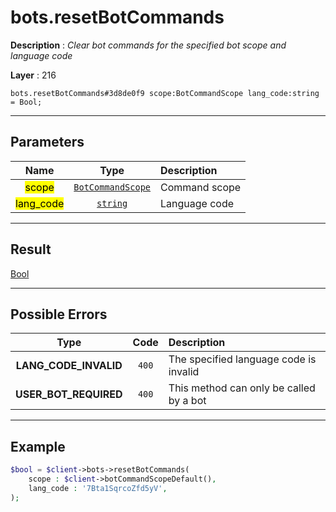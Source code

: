 # bots.resetBotCommands

**Description** : *Clear bot commands for the specified bot scope and language code*

**Layer** : 216

```tl
bots.resetBotCommands#3d8de0f9 scope:BotCommandScope lang_code:string = Bool;
```

---

## Parameters

| Name | Type | Description |
| :---: | :---: | :--- |
| <mark>scope</mark> | [`BotCommandScope`](type/BotCommandScope) | Command scope |
| <mark>lang_code</mark> | [`string`](type/string) | Language code |

---

## Result

[Bool](type/Bool)

---

## Possible Errors

| Type | Code | Description |
| :---: | :---: | :--- |
| **LANG_CODE_INVALID** | `400` | The specified language code is invalid |
| **USER_BOT_REQUIRED** | `400` | This method can only be called by a bot |

---

## Example

```php
$bool = $client->bots->resetBotCommands(
	scope : $client->botCommandScopeDefault(),
	lang_code : '7Bta1SqrcoZfd5yV',
);
```